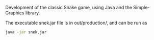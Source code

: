 Development of the classic Snake game, using Java and the Simple-Graphics library.

The executable snek.jar file is in out/production/, and can be run as 

```sh
java -jar snek.jar
```


